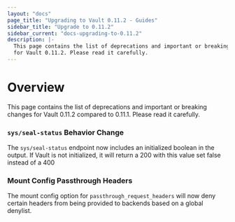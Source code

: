 ```yaml
---
layout: "docs"
page_title: "Upgrading to Vault 0.11.2 - Guides"
sidebar_title: "Upgrade to 0.11.2"
sidebar_current: "docs-upgrading-to-0.11.2"
description: |-
  This page contains the list of deprecations and important or breaking changes
  for Vault 0.11.2. Please read it carefully.
---
```


# Overview

This page contains the list of deprecations and important or breaking changes
for Vault 0.11.2 compared to 0.11.1. Please read it carefully.

### `sys/seal-status` Behavior Change

The `sys/seal-status` endpoint now includes an initialized boolean in the
output. If Vault is not initialized, it will return a 200 with this value
set false instead of a 400

### Mount Config Passthrough Headers

The mount config option for `passthrough_request_headers` will now deny
certain headers from being provided to backends based on a global denylist.
